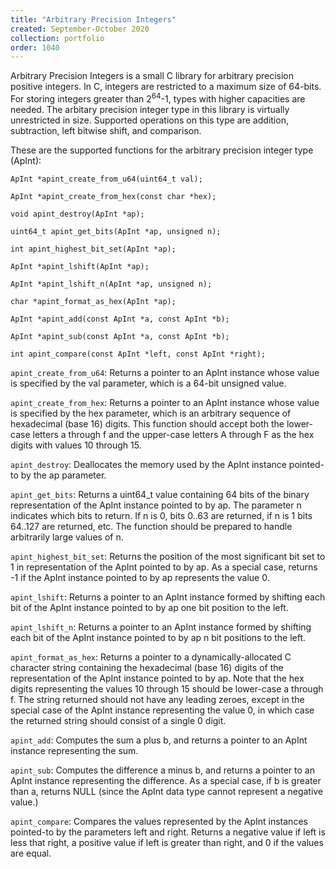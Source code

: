 ```yaml
---
title: "Arbitrary Precision Integers"
created: September-October 2020
collection: portfolio
order: 1040
---
```

Arbitrary Precision Integers is a small C library for arbitrary precision positive integers. In C, integers are restricted to a maximum size of 64-bits. For storing integers greater than 2<sup>64</sup>-1, types with higher capacities are needed. The arbitary precision integer type in this library is virtually unrestricted in size. Supported operations on this type are addition, subtraction, left bitwise shift, and comparison.

These are the supported functions for the arbitrary precision integer type (ApInt):

`ApInt *apint_create_from_u64(uint64_t val);`

`ApInt *apint_create_from_hex(const char *hex);`

`void apint_destroy(ApInt *ap);`

`uint64_t apint_get_bits(ApInt *ap, unsigned n);`

`int apint_highest_bit_set(ApInt *ap);`

`ApInt *apint_lshift(ApInt *ap);`

`ApInt *apint_lshift_n(ApInt *ap, unsigned n);`

`char *apint_format_as_hex(ApInt *ap);`

`ApInt *apint_add(const ApInt *a, const ApInt *b);`

`ApInt *apint_sub(const ApInt *a, const ApInt *b);`

`int apint_compare(const ApInt *left, const ApInt *right);`

`apint_create_from_u64`: Returns a pointer to an ApInt instance whose value is specified by the val parameter, which is a 64-bit unsigned value.

`apint_create_from_hex`: Returns a pointer to an ApInt instance whose value is specified by the hex parameter, which is an arbitrary sequence of hexadecimal (base 16) digits. This function should accept both the lower-case letters a through f and the upper-case letters A through F as the hex digits with values 10 through 15.

`apint_destroy`: Deallocates the memory used by the ApInt instance pointed-to by the ap parameter.

`apint_get_bits`: Returns a uint64_t value containing 64 bits of the binary representation of the ApInt instance pointed to by ap. The parameter n indicates which bits to return. If n is 0, bits 0..63 are returned, if n is 1 bits 64..127 are returned, etc. The function should be prepared to handle arbitrarily large values of n.

`apint_highest_bit_set`: Returns the position of the most significant bit set to 1 in representation of the ApInt pointed to by ap. As a special case, returns -1 if the ApInt instance pointed to by ap represents the value 0.

`apint_lshift`: Returns a pointer to an ApInt instance formed by shifting each bit of the ApInt instance pointed to by ap one bit position to the left.

`apint_lshift_n`: Returns a pointer to an ApInt instance formed by shifting each bit of the ApInt instance pointed to by ap n bit positions to the left.

`apint_format_as_hex`: Returns a pointer to a dynamically-allocated C character string containing the hexadecimal (base 16) digits of the representation of the ApInt instance pointed to by ap. Note that the hex digits representing the values 10 through 15 should be lower-case a through f. The string returned should not have any leading zeroes, except in the special case of the ApInt instance representing the value 0, in which case the returned string should consist of a single 0 digit.

`apint_add`: Computes the sum a plus b, and returns a pointer to an ApInt instance representing the sum.

`apint_sub`: Computes the difference a minus b, and returns a pointer to an ApInt instance representing the difference. As a special case, if b is greater than a, returns NULL (since the ApInt data type cannot represent a negative value.)

`apint_compare`: Compares the values represented by the ApInt instances pointed-to by the parameters left and right. Returns a negative value if left is less that right, a positive value if left is greater than right, and 0 if the values are equal.
